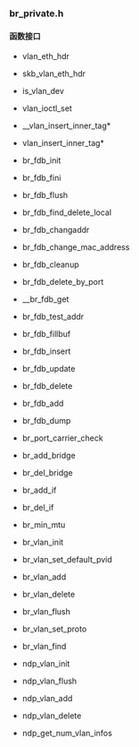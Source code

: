 


### br_private.h



#### 函数接口

* vlan_eth_hdr
* skb_vlan_eth_hdr


* is_vlan_dev

* vlan_ioctl_set



* __vlan_insert_inner_tag*
* vlan_insert_inner_tag*


* br_fdb_init
* br_fdb_fini
* br_fdb_flush
* br_fdb_find_delete_local
* br_fdb_changaddr
* br_fdb_change_mac_address
* br_fdb_cleanup
* br_fdb_delete_by_port
* __br_fdb_get
* br_fdb_test_addr
* br_fdb_fillbuf
* br_fdb_insert
* br_fdb_update
* br_fdb_delete
* br_fdb_add
* br_fdb_dump


* br_port_carrier_check
* br_add_bridge
* br_del_bridge
* br_add_if
* br_del_if
* br_min_mtu


* br_vlan_init
* br_vlan_set_default_pvid
* br_vlan_add
* br_vlan_delete
* br_vlan_flush
* br_vlan_set_proto
* br_vlan_find

* ndp_vlan_init
* ndp_vlan_flush
* ndp_vlan_add
* ndp_vlan_delete
* ndp_get_num_vlan_infos
